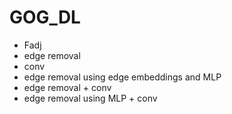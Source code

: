 # GOG_DL

* Fadj
* edge removal
* conv 
* edge removal using edge embeddings and MLP
* edge removal + conv
* edge removal using MLP + conv

